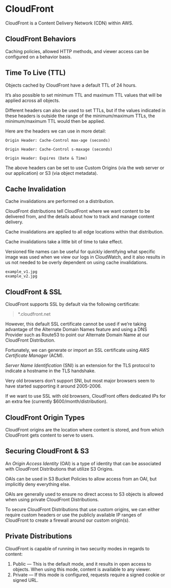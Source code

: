 # CloudFront

CloudFront is a Content Delivery Network (CDN) within AWS.

## CloudFront Behaviors

Caching policies, allowed HTTP methods, and viewer access can be configured on a behavior basis.

## Time To Live (TTL)

Objects cached by CloudFront have a default TTL of 24 hours.

It’s also possible to set minimum TTL and maximum TTL values that will be applied across all objects.

Different headers can also be used to set TTLs, but if the values indicated in these headers is outside the range of the minimum/maximum TTLs, the minimum/maximum TTL would then be applied.

Here are the headers we can use in more detail:

```
Origin Header: Cache-Control max-age (seconds)

Origin Header: Cache-Control s-maxage (seconds)

Origin Header: Expires (Date & Time)
```

The above headers can be set to use Custom Origins (via the web server or our application) or S3 (via object metadata).

## Cache Invalidation

Cache invalidations are performed on a distribution.

CloudFront distributions tell CloudFront where we want content to be delivered from, and the details about how to track and manage content delivery.

Cache invalidations are applied to all edge locations within that distribution.

Cache invalidations take a little bit of time to take effect.

Versioned file names can be useful for quickly identifying what specific image was used when we view our logs in CloudWatch, and it also results in us not needed to be overly dependent on using cache invalidations.

```
example_v1.jpg
example_v2.jpg
```

## CloudFront & SSL

CloudFront supports SSL by default via the following certificate:

> \*.cloudfront.net

However, this default SSL certificate cannot be used if we’re taking advantage of the Alternate Domain Names feature and using a DNS Provider such as Route53 to point our Alternate Domain Name at our CloudFront Distribution.

Fortunately, we can generate or import an SSL certificate using _AWS Certificate Manager_ (ACM).

_Server Name Identification_ (SNI) is an extension for the TLS protocol to indicate a hostname in the TLS handshake.

Very old browsers don’t support SNI, but most major browsers seem to have started supporting it around 2005-2006.

If we want to use SSL with old browsers, CloudFront offers dedicated IPs for an extra fee (currently $600/month/distribution).

## CloudFront Origin Types

CloudFront origins are the location where content is stored, and from which CloudFront gets content to serve to users.

## Securing CloudFront & S3

An _Origin Access Identity_ (OAI) is a type of identity that can be associated with CloudFront Distributions that utilize S3 Origins.

OAIs can be used in S3 Bucket Policies to allow access from an OAI, but implicitly deny everything else.

OAIs are generally used to ensure no direct access to S3 objects is allowed when using private CloudFront Distributions.

To secure CloudFront Distributions that use custom origins, we can either require custom headers or use the publicly available IP ranges of CloudFront to create a firewall around our custom origin(s).

## Private Distributions

CloudFront is capable of running in two security modes in regards to content:

1. Public — This is the default mode, and it results in open access to objects. When using this mode, content is available to any viewer.
1. Private — If this mode is configured, requests require a signed cookie or signed URL.
